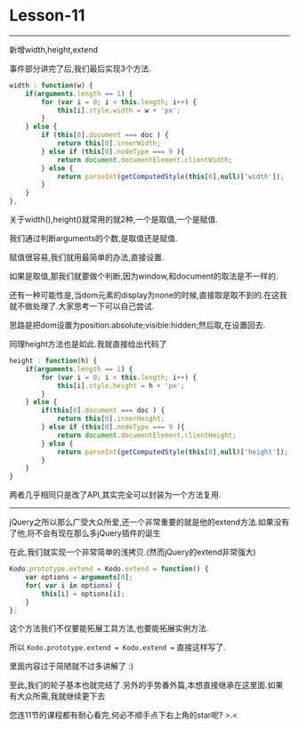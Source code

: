# Lesson-11

---

新增width,height,extend

事件部分讲完了后,我们最后实现3个方法.

```javascript
width : function(w) {
	if(arguments.length == 1) {
		for (var i = 0; i < this.length; i++) {
			this[i].style.width = w + 'px';
		}
	} else {
		if (this[0].document === doc ) {
			return this[0].innerWidth;
		} else if (this[0].nodeType === 9 ){
			return document.documentElement.clientWidth;
		} else {
			return parseInt(getComputedStyle(this[0],null)['width']);
		}
	}
},
```

关于width(),height()就常用的就2种,一个是取值,一个是赋值.

我们通过判断arguments的个数,是取值还是赋值.

赋值很容易,我们就用最简单的办法,直接设置.

如果是取值,那我们就要做个判断,因为window,和document的取法是不一样的.

还有一种可能性是,当dom元素的display为none的时候,直接取是取不到的.在这我就不做处理了.大家思考一下可以自己尝试.

思路是把dom设置为position:absolute;visible:hidden;然后取,在设置回去.

同理height方法也是如此.我就直接给出代码了

```javascript
height : function(h) {
	if(arguments.length == 1) {
		for (var i = 0; i < this.length; i++) {
			this[i].style.height = h + 'px';
		}
	} else {
		if(this[0].document === doc ) {
			return this[0].innerHeight;
		} else if (this[0].nodeType === 9 ){
			return document.documentElement.clientHeight;
		} else {
			return parseInt(getComputedStyle(this[0],null)['height']);
		}
	}
}
```

两者几乎相同只是改了API,其实完全可以封装为一个方法复用.

---

jQuery之所以那么广受大众所爱,还一个非常重要的就是他的extend方法.如果没有了他,将不会有现在那么多jQuery插件的诞生

在此,我们就实现一个非常简单的浅拷贝.(然而jQuery的extend非常强大)

```javascript
Kodo.prototype.extend = Kodo.extend = function() {
	var options = arguments[0];
	for( var i in options) {
		this[i] = options[i];
	}
};
```

这个方法我们不仅要能拓展工具方法,也要能拓展实例方法.

所以 `Kodo.prototype.extend = Kodo.extend =` 直接这样写了.

里面内容过于简陋就不过多讲解了 :)

至此,我们的轮子基本也就完结了.另外的手势番外篇,本想直接继承在这里面.如果有大众所需,我就继续更下去

您连11节的课程都有耐心看完,何必不顺手点下右上角的star呢? >.<